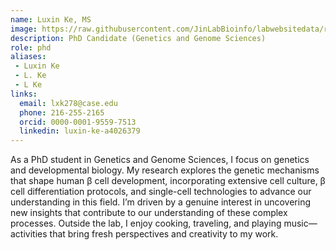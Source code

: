 ```yaml
---
name: Luxin Ke, MS
image: https://raw.githubusercontent.com/JinLabBioinfo/labwebsitedata/refs/heads/main/image_members/luxin-ke.jpg
description: PhD Candidate (Genetics and Genome Sciences)
role: phd
aliases:
 - Luxin Ke
 - L. Ke
 - L Ke
links:
  email: lxk278@case.edu
  phone: 216-255-2165
  orcid: 0000-0001-9559-7513
  linkedin: luxin-ke-a4026379
---
```


As a PhD student in Genetics and Genome Sciences, I focus on genetics
and developmental biology. My research explores the genetic mechanisms
that shape human β cell development, incorporating extensive cell
culture, β cell differentiation protocols, and single-cell
technologies to advance our understanding in this field. I’m driven by
a genuine interest in uncovering new insights that contribute to our
understanding of these complex processes. Outside the lab, I enjoy
cooking, traveling, and playing music—activities that bring fresh
perspectives and creativity to my work.
